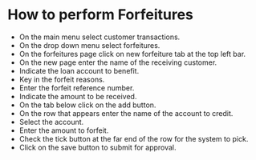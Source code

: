 # How to perform Forfeitures
- On the main menu select customer transactions.
- On the drop down menu select forfeitures. 
- On the forfeitures page click on new forfeiture tab at the top left bar.
- On the new page enter the name of the receiving customer. 
- Indicate the loan account to benefit.
- Key in the forfeit reasons.
- Enter the forfeit reference number.
- Indicate the amount to be received.
- On the tab below click on the add button.
- On the row that appears enter the name of the account to credit.
- Select the account. 
- Enter the amount to forfeit.
- Check  the tick button at the far end of the row for the system to pick.
- Click on the save button to submit for approval.